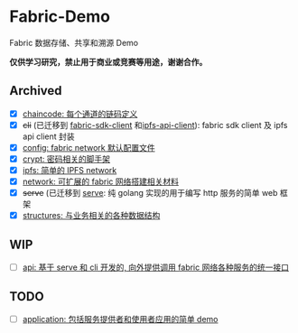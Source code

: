 # Fabric-Demo

Fabric 数据存储、共享和溯源 Demo

**仅供学习研究，禁止用于商业或竞赛等用途，谢谢合作。**

## Archived

- [x] [chaincode: 每个通道的链码定义](./chaincode)
- [x] ~~cli~~ (已迁移到 [fabric-sdk-client](https://github.com/1uvu/fabric-sdk-client) 和[ipfs-api-client](https://github.com/1uvu/ipfs-api-client)): fabric sdk client 及 ipfs api client 封装
- [x] [config: fabric network 默认配置文件](./config)
- [x] [crypt: 密码相关的脚手架](./crypt)
- [x] [ipfs: 简单的 IPFS network](./ipfs)
- [x] [network: 可扩展的 fabric 网络搭建相关材料](./network)
- [x] ~~serve~~ (已迁移到 [serve](https://github.com/1uvu/serve): 纯 golang 实现的用于编写 http 服务的简单 web 框架
- [x] [structures: 与业务相关的各种数据结构](./structures)

## WIP

- [ ] [api: 基于 serve 和 cli 开发的, 向外提供调用 fabric 网络各种服务的统一接口](./api)
  

## TODO

- [ ] [application: 包括服务提供者和使用者应用的简单 demo](./application)
